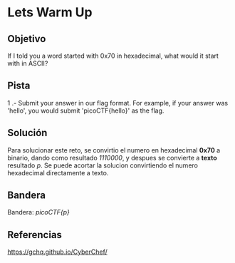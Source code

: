 # Lets Warm Up

## Objetivo

If I told you a word started with 0x70 in hexadecimal, what would it start with in ASCII?

## Pista

1 .- Submit your answer in our flag format. For example, if your answer was 'hello', you would submit 'picoCTF{hello}' as the flag.

## Solución

Para solucionar este reto, se convirtio el numero en hexadecimal  **0x70** a binario, dando como resultado *1110000*, y despues se convierte a **texto** resultado *p*. Se puede acortar la solucion convirtiendo el numero hexadecimal directamente a texto.

## Bandera

Bandera: *picoCTF{p}*

## Referencias

<https://gchq.github.io/CyberChef/>
